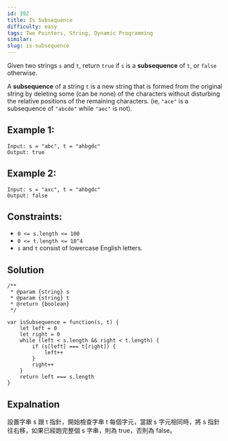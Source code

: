 ```yaml
---
id: 392
title: Is Subsequence
difficulty: easy
tags: Two Pointers, String, Dynamic Programming
similar:
slug: is-subsequence
---
```


Given two strings `s` and `t`, return `true` if `s` is a **subsequence** of `t`, or `false` otherwise.

A **subsequence** of a string `t` is a new string that is formed from the original string by deleting some (can be none) of the characters without disturbing the relative positions of the remaining characters. (ie, `"ace"` is a subsequence of `"abcde"` while `"aec"` is not).

## Example 1:

```
Input: s = "abc", t = "ahbgdc"
Output: true
```

## Example 2:

```
Input: s = "axc", t = "ahbgdc"
Output: false
```

## Constraints:

- `0 <= s.length <= 100`
- `0 <= t.length <= 10^4`
- `s` and `t` consist of lowercase English letters.

## Solution

```
/**
 * @param {string} s
 * @param {string} t
 * @return {boolean}
 */

var isSubsequence = function(s, t) {
    let left = 0
    let right = 0
    while (left < s.length && right < t.length) {
        if (s[left] === t[right]) {
            left++
        }
        right++
    }
    return left === s.length
}
```

## Expalnation

設置字串 s 跟 t 指針，開始檢查字串 t 每個字元，當跟 s 字元相同時，將 s 指針往右移，如果已經跑完整個 s 字串，則為 true，否則為 false。
